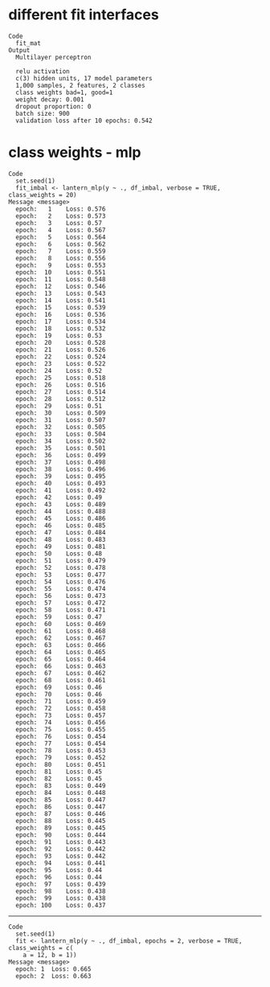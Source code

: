 # different fit interfaces

    Code
      fit_mat
    Output
      Multilayer perceptron
      
      relu activation
      c(3) hidden units, 17 model parameters
      1,000 samples, 2 features, 2 classes 
      class weights bad=1, good=1 
      weight decay: 0.001 
      dropout proportion: 0 
      batch size: 900 
      validation loss after 10 epochs: 0.542 

# class weights - mlp

    Code
      set.seed(1)
      fit_imbal <- lantern_mlp(y ~ ., df_imbal, verbose = TRUE, class_weights = 20)
    Message <message>
      epoch:   1 	Loss: 0.576 
      epoch:   2 	Loss: 0.573 
      epoch:   3 	Loss: 0.57 
      epoch:   4 	Loss: 0.567 
      epoch:   5 	Loss: 0.564 
      epoch:   6 	Loss: 0.562 
      epoch:   7 	Loss: 0.559 
      epoch:   8 	Loss: 0.556 
      epoch:   9 	Loss: 0.553 
      epoch:  10 	Loss: 0.551 
      epoch:  11 	Loss: 0.548 
      epoch:  12 	Loss: 0.546 
      epoch:  13 	Loss: 0.543 
      epoch:  14 	Loss: 0.541 
      epoch:  15 	Loss: 0.539 
      epoch:  16 	Loss: 0.536 
      epoch:  17 	Loss: 0.534 
      epoch:  18 	Loss: 0.532 
      epoch:  19 	Loss: 0.53 
      epoch:  20 	Loss: 0.528 
      epoch:  21 	Loss: 0.526 
      epoch:  22 	Loss: 0.524 
      epoch:  23 	Loss: 0.522 
      epoch:  24 	Loss: 0.52 
      epoch:  25 	Loss: 0.518 
      epoch:  26 	Loss: 0.516 
      epoch:  27 	Loss: 0.514 
      epoch:  28 	Loss: 0.512 
      epoch:  29 	Loss: 0.51 
      epoch:  30 	Loss: 0.509 
      epoch:  31 	Loss: 0.507 
      epoch:  32 	Loss: 0.505 
      epoch:  33 	Loss: 0.504 
      epoch:  34 	Loss: 0.502 
      epoch:  35 	Loss: 0.501 
      epoch:  36 	Loss: 0.499 
      epoch:  37 	Loss: 0.498 
      epoch:  38 	Loss: 0.496 
      epoch:  39 	Loss: 0.495 
      epoch:  40 	Loss: 0.493 
      epoch:  41 	Loss: 0.492 
      epoch:  42 	Loss: 0.49 
      epoch:  43 	Loss: 0.489 
      epoch:  44 	Loss: 0.488 
      epoch:  45 	Loss: 0.486 
      epoch:  46 	Loss: 0.485 
      epoch:  47 	Loss: 0.484 
      epoch:  48 	Loss: 0.483 
      epoch:  49 	Loss: 0.481 
      epoch:  50 	Loss: 0.48 
      epoch:  51 	Loss: 0.479 
      epoch:  52 	Loss: 0.478 
      epoch:  53 	Loss: 0.477 
      epoch:  54 	Loss: 0.476 
      epoch:  55 	Loss: 0.474 
      epoch:  56 	Loss: 0.473 
      epoch:  57 	Loss: 0.472 
      epoch:  58 	Loss: 0.471 
      epoch:  59 	Loss: 0.47 
      epoch:  60 	Loss: 0.469 
      epoch:  61 	Loss: 0.468 
      epoch:  62 	Loss: 0.467 
      epoch:  63 	Loss: 0.466 
      epoch:  64 	Loss: 0.465 
      epoch:  65 	Loss: 0.464 
      epoch:  66 	Loss: 0.463 
      epoch:  67 	Loss: 0.462 
      epoch:  68 	Loss: 0.461 
      epoch:  69 	Loss: 0.46 
      epoch:  70 	Loss: 0.46 
      epoch:  71 	Loss: 0.459 
      epoch:  72 	Loss: 0.458 
      epoch:  73 	Loss: 0.457 
      epoch:  74 	Loss: 0.456 
      epoch:  75 	Loss: 0.455 
      epoch:  76 	Loss: 0.454 
      epoch:  77 	Loss: 0.454 
      epoch:  78 	Loss: 0.453 
      epoch:  79 	Loss: 0.452 
      epoch:  80 	Loss: 0.451 
      epoch:  81 	Loss: 0.45 
      epoch:  82 	Loss: 0.45 
      epoch:  83 	Loss: 0.449 
      epoch:  84 	Loss: 0.448 
      epoch:  85 	Loss: 0.447 
      epoch:  86 	Loss: 0.447 
      epoch:  87 	Loss: 0.446 
      epoch:  88 	Loss: 0.445 
      epoch:  89 	Loss: 0.445 
      epoch:  90 	Loss: 0.444 
      epoch:  91 	Loss: 0.443 
      epoch:  92 	Loss: 0.442 
      epoch:  93 	Loss: 0.442 
      epoch:  94 	Loss: 0.441 
      epoch:  95 	Loss: 0.44 
      epoch:  96 	Loss: 0.44 
      epoch:  97 	Loss: 0.439 
      epoch:  98 	Loss: 0.438 
      epoch:  99 	Loss: 0.438 
      epoch: 100 	Loss: 0.437 

---

    Code
      set.seed(1)
      fit <- lantern_mlp(y ~ ., df_imbal, epochs = 2, verbose = TRUE, class_weights = c(
        a = 12, b = 1))
    Message <message>
      epoch: 1 	Loss: 0.665 
      epoch: 2 	Loss: 0.663 


